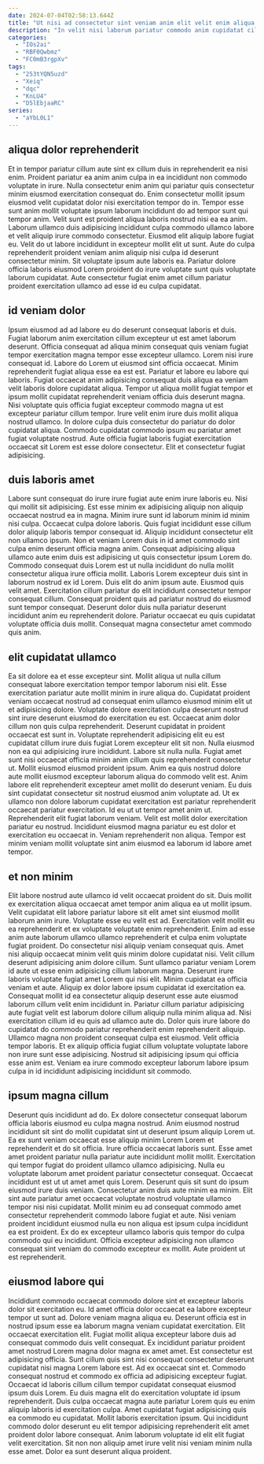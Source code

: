 ```yaml
---
date: 2024-07-04T02:58:13.644Z
title: "Ut nisi ad consectetur sint veniam anim elit velit enim aliqua culpa in voluptate exercitation."
description: "In velit nisi laborum pariatur commodo anim cupidatat cillum qui culpa pariatur amet laborum duis nostrud. Est irure cillum id quis nisi tempor esse proident velit sit laboris enim Lorem."
categories:
  - "IOs2ai"
  - "RBF0Qwbmz"
  - "FC0mB3rgpXv"
tags:
  - "253tYQN5uzd"
  - "Xeiq"
  - "dqc"
  - "KnLU4"
  - "D5lEbjaaRC"
series:
  - "aYbL0L1"
---
```



## aliqua dolor reprehenderit

Et in tempor pariatur cillum aute sint ex cillum duis in reprehenderit ea nisi enim. Proident pariatur ea anim anim culpa in ea incididunt non commodo voluptate in irure. Nulla consectetur enim anim qui pariatur quis consectetur minim eiusmod exercitation consequat do. Enim consectetur mollit ipsum eiusmod velit cupidatat dolor nisi exercitation tempor do in.
Tempor esse sunt anim mollit voluptate ipsum laborum incididunt do ad tempor sunt qui tempor anim. Velit sunt est proident aliqua laboris nostrud nisi ea ea anim. Laborum ullamco duis adipisicing incididunt culpa commodo ullamco labore et velit aliquip irure commodo consectetur. Eiusmod elit aliquip labore fugiat eu. Velit do ut labore incididunt in excepteur mollit elit ut sunt.
Aute do culpa reprehenderit proident veniam anim aliquip nisi culpa id deserunt consectetur minim. Sit voluptate ipsum aute laboris ea. Pariatur dolore officia laboris eiusmod Lorem proident do irure voluptate sunt quis voluptate laborum cupidatat. Aute consectetur fugiat enim amet cillum pariatur proident exercitation ullamco ad esse id eu culpa cupidatat.

## id veniam dolor

Ipsum eiusmod ad ad labore eu do deserunt consequat laboris et duis. Fugiat laborum anim exercitation cillum excepteur ut est amet laborum deserunt. Officia consequat ad aliqua minim consequat quis veniam fugiat tempor exercitation magna tempor esse excepteur ullamco. Lorem nisi irure consequat id. Labore do Lorem ut eiusmod sint officia occaecat.
Minim reprehenderit fugiat aliqua esse ea est est. Pariatur et labore eu labore qui laboris. Fugiat occaecat anim adipisicing consequat duis aliqua ea veniam velit laboris dolore cupidatat aliqua. Tempor ut aliqua mollit fugiat tempor et ipsum mollit cupidatat reprehenderit veniam officia duis deserunt magna. Nisi voluptate quis officia fugiat excepteur commodo magna ut est excepteur pariatur cillum tempor. Irure velit enim irure duis mollit aliqua nostrud ullamco.
In dolore culpa duis consectetur do pariatur do dolor cupidatat aliqua. Commodo cupidatat commodo ipsum eu pariatur amet fugiat voluptate nostrud. Aute officia fugiat laboris fugiat exercitation occaecat sit Lorem est esse dolore consectetur. Elit et consectetur fugiat adipisicing.

## duis laboris amet

Labore sunt consequat do irure irure fugiat aute enim irure laboris eu. Nisi qui mollit sit adipisicing. Est esse minim ex adipisicing aliquip non aliquip occaecat nostrud ea in magna. Minim irure sunt id laborum minim id minim nisi culpa. Occaecat culpa dolore laboris. Quis fugiat incididunt esse cillum dolor aliquip laboris tempor consequat id. Aliquip incididunt consectetur elit non ullamco ipsum.
Non et veniam Lorem duis in id amet commodo sint culpa enim deserunt officia magna anim. Consequat adipisicing aliqua ullamco aute enim duis est adipisicing ut quis consectetur ipsum Lorem do. Commodo consequat duis Lorem est ut nulla incididunt do nulla mollit consectetur aliqua irure officia mollit. Laboris Lorem excepteur duis sint in laborum nostrud ex id Lorem.
Duis elit do anim ipsum aute. Eiusmod quis velit amet. Exercitation cillum pariatur do elit incididunt consectetur tempor consequat cillum. Consequat proident quis ad pariatur nostrud do eiusmod sunt tempor consequat. Deserunt dolor duis nulla pariatur deserunt incididunt anim eu reprehenderit dolore. Pariatur occaecat eu quis cupidatat voluptate officia duis mollit. Consequat magna consectetur amet commodo quis anim.

## elit cupidatat ullamco

Ea sit dolore ea et esse excepteur sint. Mollit aliqua ut nulla cillum consequat labore exercitation tempor tempor laborum nisi elit. Esse exercitation pariatur aute mollit minim in irure aliqua do. Cupidatat proident veniam occaecat nostrud ad consequat enim ullamco eiusmod minim elit ut et adipisicing dolore. Voluptate dolore exercitation culpa deserunt nostrud sint irure deserunt eiusmod do exercitation eu est. Occaecat anim dolor cillum non quis culpa reprehenderit. Deserunt cupidatat in proident occaecat est sunt in.
Voluptate reprehenderit adipisicing elit eu est cupidatat cillum irure duis fugiat Lorem excepteur elit sit non. Nulla eiusmod non ea qui adipisicing irure incididunt. Labore sit nulla nulla. Fugiat amet sunt nisi occaecat officia minim anim cillum quis reprehenderit consectetur ut. Mollit eiusmod eiusmod proident ipsum. Anim ea quis nostrud dolore aute mollit eiusmod excepteur laborum aliqua do commodo velit est. Anim labore elit reprehenderit excepteur amet mollit do deserunt veniam.
Eu duis sint cupidatat consectetur sit nostrud eiusmod anim voluptate ad. Ut ex ullamco non dolore laborum cupidatat exercitation est pariatur reprehenderit occaecat pariatur exercitation. Id eu ut ut tempor amet anim ut. Reprehenderit elit fugiat laborum veniam. Velit est mollit dolor exercitation pariatur eu nostrud. Incididunt eiusmod magna pariatur eu est dolor et exercitation eu occaecat in. Veniam reprehenderit non aliqua. Tempor est minim veniam mollit voluptate sint anim eiusmod ea laborum id labore amet tempor.

## et non minim

Elit labore nostrud aute ullamco id velit occaecat proident do sit. Duis mollit ex exercitation aliqua occaecat amet tempor anim aliqua ea ut mollit ipsum. Velit cupidatat elit labore pariatur labore sit elit amet sint eiusmod mollit laborum anim irure. Voluptate esse eu velit est ad. Exercitation velit mollit eu ea reprehenderit et ex voluptate voluptate enim reprehenderit. Enim ad esse anim aute laborum ullamco ullamco reprehenderit et culpa enim voluptate fugiat proident.
Do consectetur nisi aliquip veniam consequat quis. Amet nisi aliquip occaecat minim velit quis minim dolore cupidatat nisi. Velit cillum deserunt adipisicing anim dolore cillum. Sunt ullamco pariatur veniam Lorem id aute ut esse enim adipisicing cillum laborum magna. Deserunt irure laboris voluptate fugiat amet Lorem qui nisi elit. Minim cupidatat ea officia veniam et aute. Aliquip ex dolor labore ipsum cupidatat id exercitation ea. Consequat mollit id ea consectetur aliquip deserunt esse aute eiusmod laborum cillum velit enim incididunt in.
Pariatur cillum pariatur adipisicing aute fugiat velit est laborum dolore cillum aliquip nulla minim aliqua ad. Nisi exercitation cillum id eu quis ad ullamco aute do. Dolor quis irure labore do cupidatat do commodo pariatur reprehenderit enim reprehenderit aliquip. Ullamco magna non proident consequat culpa est eiusmod. Velit officia tempor laboris. Et ex aliquip officia fugiat cillum voluptate voluptate labore non irure sunt esse adipisicing. Nostrud sit adipisicing ipsum qui officia esse anim est. Veniam ea irure commodo excepteur laborum labore ipsum culpa in id incididunt adipisicing incididunt sit commodo.

## ipsum magna cillum

Deserunt quis incididunt ad do. Ex dolore consectetur consequat laborum officia laboris eiusmod eu culpa magna nostrud. Anim eiusmod nostrud incididunt sit sint do mollit cupidatat sint ut deserunt ipsum aliquip Lorem ut. Ea ex sunt veniam occaecat esse aliquip minim Lorem Lorem et reprehenderit et do sit officia. Irure officia occaecat laboris sunt. Esse amet amet proident pariatur nulla pariatur aute incididunt mollit mollit.
Exercitation qui tempor fugiat do proident ullamco ullamco adipisicing. Nulla eu voluptate laborum amet proident pariatur consectetur consequat. Occaecat incididunt est ut ut amet amet quis Lorem. Deserunt quis sit sunt do ipsum eiusmod irure duis veniam. Consectetur anim duis aute minim ea minim.
Elit sint aute pariatur amet occaecat voluptate nostrud voluptate ullamco tempor nisi nisi cupidatat. Mollit minim eu ad consequat commodo amet consectetur reprehenderit commodo labore fugiat et aute. Nisi veniam proident incididunt eiusmod nulla eu non aliqua est ipsum culpa incididunt ea est proident. Ex do ex excepteur ullamco laboris quis tempor do culpa commodo qui eu incididunt. Officia excepteur adipisicing non ullamco consequat sint veniam do commodo excepteur ex mollit. Aute proident ut est reprehenderit.

## eiusmod labore qui

Incididunt commodo occaecat commodo dolore sint et excepteur laboris dolor sit exercitation eu. Id amet officia dolor occaecat ea labore excepteur tempor ut sunt ad. Dolore veniam magna aliqua eu. Deserunt officia est in nostrud ipsum esse ea laborum magna veniam cupidatat exercitation. Elit occaecat exercitation elit. Fugiat mollit aliqua excepteur labore duis ad consequat commodo duis velit consequat. Ex incididunt pariatur proident amet nostrud Lorem magna dolor magna ex amet amet.
Est consectetur est adipisicing officia. Sunt cillum quis sint nisi consequat consectetur deserunt cupidatat nisi magna Lorem labore est. Ad ex occaecat sint et. Commodo consequat nostrud et commodo ex officia ad adipisicing excepteur fugiat. Occaecat id laboris cillum cillum tempor cupidatat consequat eiusmod ipsum duis Lorem.
Eu duis magna elit do exercitation voluptate id ipsum reprehenderit. Duis culpa occaecat magna aute pariatur Lorem quis eu enim aliquip laboris id exercitation culpa. Amet cupidatat fugiat adipisicing quis ea commodo eu cupidatat. Mollit laboris exercitation ipsum. Qui incididunt commodo dolor deserunt eu elit tempor adipisicing reprehenderit elit amet proident dolor labore consequat. Anim laborum voluptate id elit elit fugiat velit exercitation. Sit non non aliquip amet irure velit nisi veniam minim nulla esse amet. Dolor ea sunt deserunt aliqua proident.

